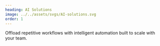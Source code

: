 ```yaml
---
heading: AI Solutions
image: ../../assets/svgs/AI-solutions.svg
order: 1
---
```


Offload repetitive workflows with intelligent automation built to scale with your team.
